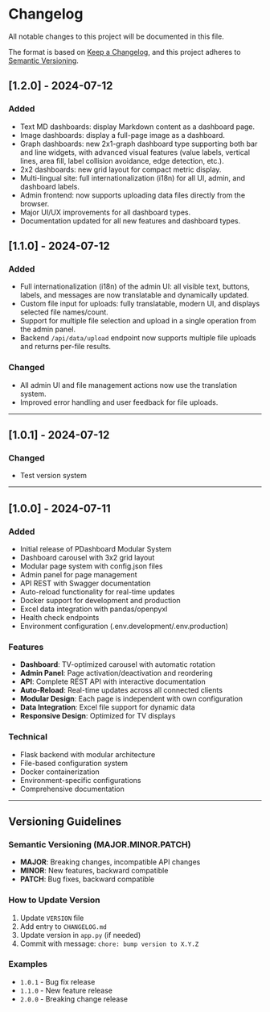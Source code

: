 # Changelog

All notable changes to this project will be documented in this file.

The format is based on [Keep a Changelog](https://keepachangelog.com/en/1.0.0/),
and this project adheres to [Semantic Versioning](https://semver.org/spec/v2.0.0.html).

## [1.2.0] - 2024-07-12

### Added
- Text MD dashboards: display Markdown content as a dashboard page.
- Image dashboards: display a full-page image as a dashboard.
- Graph dashboards: new 2x1-graph dashboard type supporting both bar and line widgets, with advanced visual features (value labels, vertical lines, area fill, label collision avoidance, edge detection, etc.).
- 2x2 dashboards: new grid layout for compact metric display.
- Multi-lingual site: full internationalization (i18n) for all UI, admin, and dashboard labels.
- Admin frontend: now supports uploading data files directly from the browser.
- Major UI/UX improvements for all dashboard types.
- Documentation updated for all new features and dashboard types.

## [1.1.0] - 2024-07-12

### Added
- Full internationalization (i18n) of the admin UI: all visible text, buttons, labels, and messages are now translatable and dynamically updated.
- Custom file input for uploads: fully translatable, modern UI, and displays selected file names/count.
- Support for multiple file selection and upload in a single operation from the admin panel.
- Backend `/api/data/upload` endpoint now supports multiple file uploads and returns per-file results.

### Changed
- All admin UI and file management actions now use the translation system.
- Improved error handling and user feedback for file uploads.

---

## [1.0.1] - 2024-07-12

### Changed
- Test version system

---

## [1.0.0] - 2024-07-11

### Added
- Initial release of PDashboard Modular System
- Dashboard carousel with 3x2 grid layout
- Modular page system with config.json files
- Admin panel for page management
- API REST with Swagger documentation
- Auto-reload functionality for real-time updates
- Docker support for development and production
- Excel data integration with pandas/openpyxl
- Health check endpoints
- Environment configuration (.env.development/.env.production)

### Features
- **Dashboard**: TV-optimized carousel with automatic rotation
- **Admin Panel**: Page activation/deactivation and reordering
- **API**: Complete REST API with interactive documentation
- **Auto-Reload**: Real-time updates across all connected clients
- **Modular Design**: Each page is independent with own configuration
- **Data Integration**: Excel file support for dynamic data
- **Responsive Design**: Optimized for TV displays

### Technical
- Flask backend with modular architecture
- File-based configuration system
- Docker containerization
- Environment-specific configurations
- Comprehensive documentation

---

## Versioning Guidelines

### Semantic Versioning (MAJOR.MINOR.PATCH)
- **MAJOR**: Breaking changes, incompatible API changes
- **MINOR**: New features, backward compatible
- **PATCH**: Bug fixes, backward compatible

### How to Update Version
1. Update `VERSION` file
2. Add entry to `CHANGELOG.md`
3. Update version in `app.py` (if needed)
4. Commit with message: `chore: bump version to X.Y.Z`

### Examples
- `1.0.1` - Bug fix release
- `1.1.0` - New feature release
- `2.0.0` - Breaking change release 